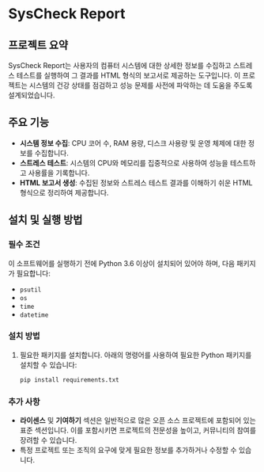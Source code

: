 # SysCheck Report

## 프로젝트 요약
SysCheck Report는 사용자의 컴퓨터 시스템에 대한 상세한 정보를 수집하고 스트레스 테스트를 실행하여 그 결과를 HTML 형식의 보고서로 제공하는 도구입니다. 이 프로젝트는 시스템의 건강 상태를 점검하고 성능 문제를 사전에 파악하는 데 도움을 주도록 설계되었습니다.

## 주요 기능
- **시스템 정보 수집**: CPU 코어 수, RAM 용량, 디스크 사용량 및 운영 체제에 대한 정보를 수집합니다.
- **스트레스 테스트**: 시스템의 CPU와 메모리를 집중적으로 사용하여 성능을 테스트하고 사용률을 기록합니다.
- **HTML 보고서 생성**: 수집된 정보와 스트레스 테스트 결과를 이해하기 쉬운 HTML 형식으로 정리하여 제공합니다.

## 설치 및 실행 방법

### 필수 조건
이 소프트웨어를 실행하기 전에 Python 3.6 이상이 설치되어 있어야 하며, 다음 패키지가 필요합니다:
- `psutil`
- `os`
- `time`
- `datetime`

### 설치 방법
1. 필요한 패키지를 설치합니다. 아래의 명령어를 사용하여 필요한 Python 패키지를 설치할 수 있습니다:
   ```bash
   pip install requirements.txt
   ```
   
### 추가 사항
- **라이센스** 및 **기여하기** 섹션은 일반적으로 많은 오픈 소스 프로젝트에 포함되어 있는 표준 섹션입니다. 이를 포함시키면 프로젝트의 전문성을 높이고, 커뮤니티의 참여를 장려할 수 있습니다.
- 특정 프로젝트 또는 조직의 요구에 맞게 필요한 정보를 추가하거나 수정할 수 있습니다.
